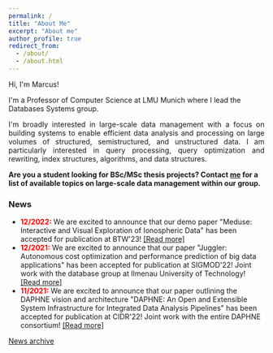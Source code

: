 ```yaml
---
permalink: /
title: "About Me"
excerpt: "About me"
author_profile: true
redirect_from: 
  - /about/
  - /about.html
---
```


Hi, I'm Marcus!

I'm a Professor of Computer Science at LMU Munich where I lead the Databases Systems group.

<p align="justify">
I'm broadly interested in large-scale data management with a focus on building systems to enable efficient data analysis and processing on large volumes
of structured, semistructured, and unstructured data. I am particularly interested in query processing, query optimization and rewriting, index
structures, algorithms, and data structures.</p>

**Are you a student looking for BSc/MSc thesis projects? Contact [me](mailto:marcus.paradies@tu-ilmenau.de) for a list of available topics on large-scale data management within our group.**

### News
* <span style="color:red;font-weight:bold">12/2022:</span> We are excited to announce that our demo paper "Meduse: Interactive and Visual Exploration of Ionospheric Data" has been accepted for publication at BTW'23! [[Read more]](https://marcusparadies.github.io/publication/btw-meduse_demo)
* <span style="color:red;font-weight:bold">12/2021:</span> We are excited to announce that our paper "Juggler: Autonomous cost optimization and performance prediction of big data applications" has been accepted for publication at SIGMOD'22! Joint work with the database group at Ilmenau University of Technology! [[Read more]](https://marcusparadies.github.io/publication/sigmod-juggler)
* <span style="color:red;font-weight:bold">11/2021:</span> We are excited to announce that our paper outlining the DAPHNE vision and architecture "DAPHNE: An Open and Extensible System Infrastructure for Integrated Data Analysis Pipelines" has been accepted for publication at CIDR'22! Joint work with the entire DAPHNE consortium! [[Read more]](https://marcusparadies.github.io/publication/cidr-daphne)

[News archive](https://marcusparadies.github.io/archive/)
